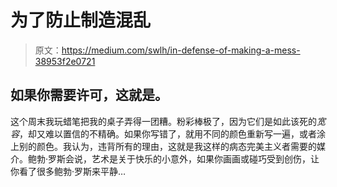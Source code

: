 # 为了防止制造混乱

> 原文：<https://medium.com/swlh/in-defense-of-making-a-mess-38953f2e0721>

## 如果你需要许可，这就是。

这个周末我玩蜡笔把我的桌子弄得一团糟。粉彩棒极了，因为它们是如此该死的*宽容*，却又难以置信的不精确。如果你写错了，就用不同的颜色重新写一遍，或者涂上别的颜色。我认为，违背所有的理由，这就是我这样的病态完美主义者需要的媒介。鲍勃·罗斯会说，艺术是关于快乐的小意外，如果你画画或碰巧受到创伤，让你看了很多鲍勃·罗斯来平静…